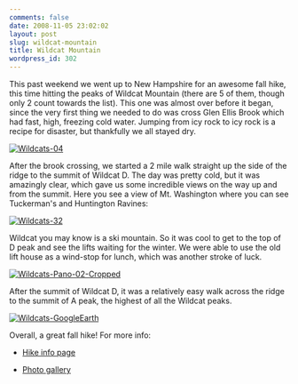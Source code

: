 ```yaml
---
comments: false
date: 2008-11-05 23:02:02
layout: post
slug: wildcat-mountain
title: Wildcat Mountain
wordpress_id: 302
---
```


This past weekend we went up to New Hampshire for an awesome fall hike, this time hitting the peaks of Wildcat Mountain (there are 5 of them, though only 2 count towards the list). This one was almost over before it began, since the very first thing we needed to do was cross Glen Ellis Brook which had fast, high, freezing cold water. Jumping from icy rock to icy rock is a recipe for disaster, but thankfully we all stayed dry.



[![Wildcats-04](http://farm4.static.flickr.com/3235/3006377333_ed4a8daca5.jpg)](http://www.flickr.com/photos/geldmacher/3006377333/)



After the brook crossing, we started a 2 mile walk straight up the side of the ridge to the summit of Wildcat D. The day was pretty cold, but it was amazingly clear, which gave us some incredible views on the way up and from the summit. Here you see a view of Mt. Washington where you can see Tuckerman's and Huntington Ravines:



[![Wildcats-32](http://farm4.static.flickr.com/3172/3006383173_e3a857d6d6.jpg)](http://www.flickr.com/photos/geldmacher/3006383173/)



Wildcat you may know is a ski mountain. So it was cool to get to the top of D peak and see the lifts waiting for the winter. We were able to use the old lift house as a wind-stop for lunch, which was another stroke of luck.



[![Wildcats-Pano-02-Cropped](http://farm4.static.flickr.com/3213/3006374449_aca46597ca.jpg)](http://www.flickr.com/photos/geldmacher/3006374449/)



After the summit of Wildcat D, it was a relatively easy walk across the ridge to the summit of A peak, the highest of all the Wildcat peaks.



[![Wildcats-GoogleEarth](http://farm4.static.flickr.com/3248/3007207588_e3dbd0f280.jpg)](http://www.flickr.com/photos/geldmacher/3007207588/)



Overall, a great fall hike! For more info:





  * [Hike info page](http://www.geldmacher.net/wildcat-ridge-hike/)


  * [Photo gallery](http://www.flickr.com/photos/geldmacher/sets/72157608695186429/)


